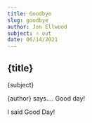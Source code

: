 ```yaml
---
title: Goodbye
slug: goodbye
author: Jon Ellwood
subject: ✌️ out
date: 06/14/2021
---
```


## {title}

{subject}

{author} says....
Good day!

I said Good Day!
